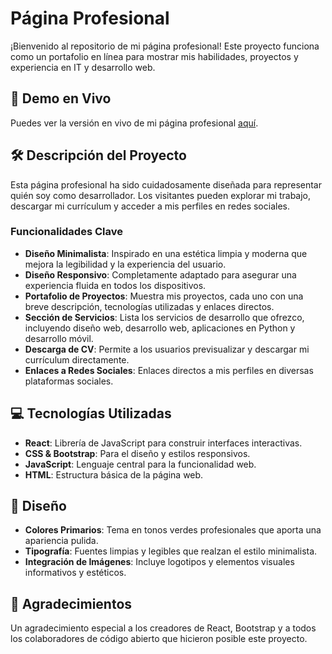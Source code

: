 # Página Profesional

¡Bienvenido al repositorio de mi página profesional! Este proyecto funciona como un portafolio en línea para mostrar mis habilidades, proyectos y experiencia en IT y desarrollo web.

## 🚀 Demo en Vivo
Puedes ver la versión en vivo de mi página profesional [aquí](https://santiagogomez-one.vercel.app/#/).

## 🛠️ Descripción del Proyecto

Esta página profesional ha sido cuidadosamente diseñada para representar quién soy como desarrollador. Los visitantes pueden explorar mi trabajo, descargar mi currículum y acceder a mis perfiles en redes sociales.

### Funcionalidades Clave
- **Diseño Minimalista**: Inspirado en una estética limpia y moderna que mejora la legibilidad y la experiencia del usuario.
- **Diseño Responsivo**: Completamente adaptado para asegurar una experiencia fluida en todos los dispositivos.
- **Portafolio de Proyectos**: Muestra mis proyectos, cada uno con una breve descripción, tecnologías utilizadas y enlaces directos.
- **Sección de Servicios**: Lista los servicios de desarrollo que ofrezco, incluyendo diseño web, desarrollo web, aplicaciones en Python y desarrollo móvil.
- **Descarga de CV**: Permite a los usuarios previsualizar y descargar mi currículum directamente.
- **Enlaces a Redes Sociales**: Enlaces directos a mis perfiles en diversas plataformas sociales.

## 💻 Tecnologías Utilizadas

- **React**: Librería de JavaScript para construir interfaces interactivas.
- **CSS & Bootstrap**: Para el diseño y estilos responsivos.
- **JavaScript**: Lenguaje central para la funcionalidad web.
- **HTML**: Estructura básica de la página web.

## 🎨 Diseño

- **Colores Primarios**: Tema en tonos verdes profesionales que aporta una apariencia pulida.
- **Tipografía**: Fuentes limpias y legibles que realzan el estilo minimalista.
- **Integración de Imágenes**: Incluye logotipos y elementos visuales informativos y estéticos.

## 🙏 Agradecimientos

Un agradecimiento especial a los creadores de React, Bootstrap y a todos los colaboradores de código abierto que hicieron posible este proyecto.
